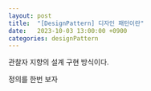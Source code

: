 ```yaml
---
layout: post
title:  "[DesignPattern] 디자인 패턴이란"
date:   2023-10-03 13:00:00 +0900
categories: designPattern
---
```


관찰자 지향의 설계 구현 방식이다. 

정의를 한번 보자 
